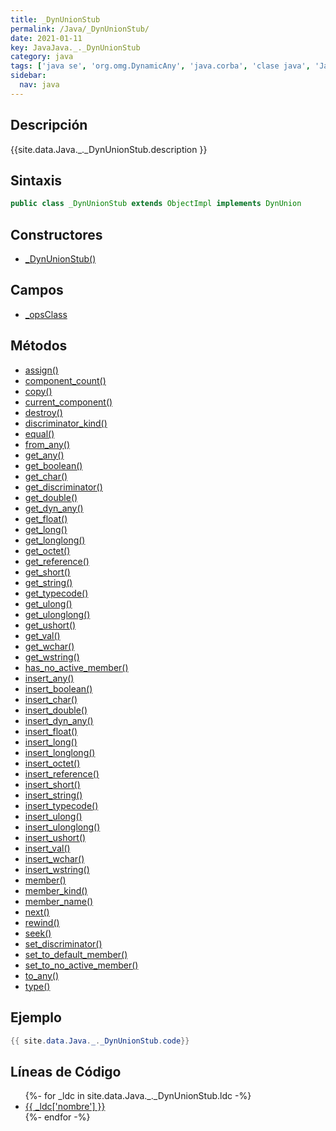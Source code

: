 ```yaml
---
title: _DynUnionStub
permalink: /Java/_DynUnionStub/
date: 2021-01-11
key: JavaJava._._DynUnionStub
category: java
tags: ['java se', 'org.omg.DynamicAny', 'java.corba', 'clase java', 'Java 1.0']
sidebar: 
  nav: java
---
```


## Descripción
{{site.data.Java._._DynUnionStub.description }}

## Sintaxis
~~~java
public class _DynUnionStub extends ObjectImpl implements DynUnion
~~~

## Constructores
* [_DynUnionStub()](/Java/_DynUnionStub/_DynUnionStub/)

## Campos
* [_opsClass](/Java/_DynUnionStub/_opsClass)

## Métodos
* [assign()](/Java/_DynUnionStub/assign)
* [component_count()](/Java/_DynUnionStub/component_count)
* [copy()](/Java/_DynUnionStub/copy)
* [current_component()](/Java/_DynUnionStub/current_component)
* [destroy()](/Java/_DynUnionStub/destroy)
* [discriminator_kind()](/Java/_DynUnionStub/discriminator_kind)
* [equal()](/Java/_DynUnionStub/equal)
* [from_any()](/Java/_DynUnionStub/from_any)
* [get_any()](/Java/_DynUnionStub/get_any)
* [get_boolean()](/Java/_DynUnionStub/get_boolean)
* [get_char()](/Java/_DynUnionStub/get_char)
* [get_discriminator()](/Java/_DynUnionStub/get_discriminator)
* [get_double()](/Java/_DynUnionStub/get_double)
* [get_dyn_any()](/Java/_DynUnionStub/get_dyn_any)
* [get_float()](/Java/_DynUnionStub/get_float)
* [get_long()](/Java/_DynUnionStub/get_long)
* [get_longlong()](/Java/_DynUnionStub/get_longlong)
* [get_octet()](/Java/_DynUnionStub/get_octet)
* [get_reference()](/Java/_DynUnionStub/get_reference)
* [get_short()](/Java/_DynUnionStub/get_short)
* [get_string()](/Java/_DynUnionStub/get_string)
* [get_typecode()](/Java/_DynUnionStub/get_typecode)
* [get_ulong()](/Java/_DynUnionStub/get_ulong)
* [get_ulonglong()](/Java/_DynUnionStub/get_ulonglong)
* [get_ushort()](/Java/_DynUnionStub/get_ushort)
* [get_val()](/Java/_DynUnionStub/get_val)
* [get_wchar()](/Java/_DynUnionStub/get_wchar)
* [get_wstring()](/Java/_DynUnionStub/get_wstring)
* [has_no_active_member()](/Java/_DynUnionStub/has_no_active_member)
* [insert_any()](/Java/_DynUnionStub/insert_any)
* [insert_boolean()](/Java/_DynUnionStub/insert_boolean)
* [insert_char()](/Java/_DynUnionStub/insert_char)
* [insert_double()](/Java/_DynUnionStub/insert_double)
* [insert_dyn_any()](/Java/_DynUnionStub/insert_dyn_any)
* [insert_float()](/Java/_DynUnionStub/insert_float)
* [insert_long()](/Java/_DynUnionStub/insert_long)
* [insert_longlong()](/Java/_DynUnionStub/insert_longlong)
* [insert_octet()](/Java/_DynUnionStub/insert_octet)
* [insert_reference()](/Java/_DynUnionStub/insert_reference)
* [insert_short()](/Java/_DynUnionStub/insert_short)
* [insert_string()](/Java/_DynUnionStub/insert_string)
* [insert_typecode()](/Java/_DynUnionStub/insert_typecode)
* [insert_ulong()](/Java/_DynUnionStub/insert_ulong)
* [insert_ulonglong()](/Java/_DynUnionStub/insert_ulonglong)
* [insert_ushort()](/Java/_DynUnionStub/insert_ushort)
* [insert_val()](/Java/_DynUnionStub/insert_val)
* [insert_wchar()](/Java/_DynUnionStub/insert_wchar)
* [insert_wstring()](/Java/_DynUnionStub/insert_wstring)
* [member()](/Java/_DynUnionStub/member)
* [member_kind()](/Java/_DynUnionStub/member_kind)
* [member_name()](/Java/_DynUnionStub/member_name)
* [next()](/Java/_DynUnionStub/next)
* [rewind()](/Java/_DynUnionStub/rewind)
* [seek()](/Java/_DynUnionStub/seek)
* [set_discriminator()](/Java/_DynUnionStub/set_discriminator)
* [set_to_default_member()](/Java/_DynUnionStub/set_to_default_member)
* [set_to_no_active_member()](/Java/_DynUnionStub/set_to_no_active_member)
* [to_any()](/Java/_DynUnionStub/to_any)
* [type()](/Java/_DynUnionStub/type)

## Ejemplo
~~~java
{{ site.data.Java._._DynUnionStub.code}}
~~~

## Líneas de Código
<ul>
{%- for _ldc in site.data.Java._._DynUnionStub.ldc -%}
   <li>
       <a href="{{_ldc['url'] }}">{{ _ldc['nombre'] }}</a>
   </li>
{%- endfor -%}
</ul>
